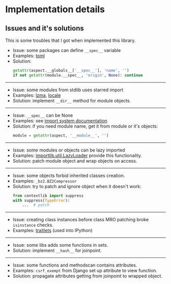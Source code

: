 # Implementation details


## Issues and it's solutions

This is some troubles that I got when implemented this library.

* Issue: some packages can define `__spec__` variable
* Examples: [toml](https://github.com/uiri/toml/commit/7ab5a08bc41bc084ea1a6b52e266bcf2ec5e6dde#diff-a6c8ad0879cab1e064573279bfc148bf)
* Solution:
    ```python
    getattr(aspect.__globals__['__spec__'], 'name', '')
    if not getattr(module.__spec__, 'origin', None): continue
    ```

---

* Issue: some modules from stdlib uses starred import
* Examples: [lzma](https://github.com/python/cpython/blob/master/Lib/lzma.py), [locale](https://github.com/python/cpython/blob/master/Lib/locale.py)
* Solution: implement `__dir__` method for module objects.

---

* Issue: `__spec__` can be None
* Examples: see [import system documentation](https://docs.python.org/3/reference/import.html#main-spec)
* Solution: if you need module name, get it from module or it's objects:
    ```python
    module = getattr(aspect, '__module__', '')
    ```

---

* Issue: some modules or objects can be lazy imported
* Examples: [importlib.util.LazyLoader](https://docs.python.org/3/library/importlib.html#importlib.util.LazyLoader) provide this functionality.
* Solution: patch module object and wrap objects on access.

---

* Issue: some objects forbid inherited classes creation.
* Examples: `_bz2.BZ2Compressor`
* Solution: try to patch and ignore object when it doesn't work:
    ```python
    from contextlib import suppress
    with suppress(TypeError):
        ...  # patch
    ```

---

* Issue: creating class instances before class MRO patching broke `isinstance` checks.
* Examples: [traitlets](https://github.com/ipython/traitlets/blob/4.3.2/traitlets/config/configurable.py#L421) (used into IPython)

---

* Issue: some libs adds some functions in sets.
* Solution: implement `__hash__` for joinpoint.

---

* Issue: some functions and methodscan contains attributes.
* Examples: `csrf_exempt` from Django set up attribute to view function.
* Solution: propagate attributes getting from joinpoint to wrapped object.
